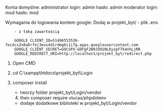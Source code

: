 Konta domyślne:
administrator login: admin hasło: admin
moderator     login: mod   hasło: mod

Wymagania do logowania kontem google:
Dodaj w projekt_byt/ 
	- plik .env
	
		- z taką zawartością

		GOOGLE_CLIENT_ID=51496553536-7ocdcs2n8a6rfej3eus4d1rdmg6i1i7g.apps.googleusercontent.com
		GOOGLE_CLIENT_SECRET=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
		GOOGLE_REDIRECT_URI=http://localhost/projekt_byt/redirect.php

1. Open CMD

2. cd C:\xampp\htdocs\projekt_byt\Login

3. composer install
   - tworzy folder projekt_byt/Login/vendor

	4. then 
	composer require vlucas/phpdotenv
	- dodaje dodatkowe biblioteki w projekt_byt/Login/vendor
	
